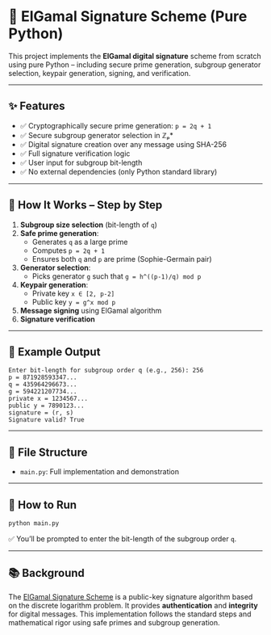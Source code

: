 # 🔐 ElGamal Signature Scheme (Pure Python)

This project implements the **ElGamal digital signature** scheme from scratch using pure Python – including secure prime generation, subgroup generator selection, keypair generation, signing, and verification.

---

## ✨ Features

- ✅ Cryptographically secure prime generation: `p = 2q + 1`
- ✅ Secure subgroup generator selection in ℤₚ\*
- ✅ Digital signature creation over any message using SHA-256
- ✅ Full signature verification logic
- ✅ User input for subgroup bit-length
- ✅ No external dependencies (only Python standard library)

---

## 📌 How It Works – Step by Step

1. **Subgroup size selection** (bit-length of `q`)
2. **Safe prime generation**:  
   - Generates `q` as a large prime  
   - Computes `p = 2q + 1`  
   - Ensures both `q` and `p` are prime (Sophie-Germain pair)
3. **Generator selection**:  
   - Picks generator `g` such that `g = h^((p-1)/q) mod p`
4. **Keypair generation**:  
   - Private key `x ∈ [2, p-2]`  
   - Public key `y = g^x mod p`
5. **Message signing** using ElGamal algorithm
6. **Signature verification**

---

## 🧪 Example Output

```
Enter bit-length for subgroup order q (e.g., 256): 256
p = 871928593347...
q = 435964296673...
g = 594221207734...
private x = 1234567...
public y = 7890123...
signature = (r, s)
Signature valid? True
```

---

## 📁 File Structure

- `main.py`: Full implementation and demonstration

---

## 🚀 How to Run

```bash
python main.py
```

✅ You’ll be prompted to enter the bit-length of the subgroup order `q`.

---

## 📚 Background

The [ElGamal Signature Scheme](https://en.wikipedia.org/wiki/ElGamal_signature_scheme) is a public-key signature algorithm based on the discrete logarithm problem. It provides **authentication** and **integrity** for digital messages. This implementation follows the standard steps and mathematical rigor using safe primes and subgroup generation.
